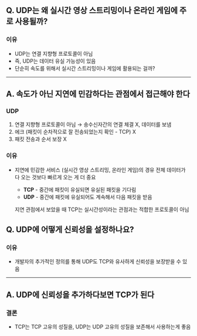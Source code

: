 ## Q. UDP는 왜 실시간 영상 스트리밍이나 온라인 게임에 주로 사용될까?

### 이유
- UDP는 연결 지향형 프로토콜이 아님
- 즉, UDP는 데이터 유실 가능성이 있음
- 단순히 속도를 위해서 실시간 스트리밍이나 게임에 활용되는 걸까?

---

## A. 속도가 아닌 지연에 민감하다는 관점에서 접근해야 한다

### UDP

1. 연결 지향형 프로토콜이 아님 → 송수신자간의 연결 체결 X, 데이터를 보냄
2. 에크 (패킷이 순차적으로 잘 전송되었는지 확인 - TCP) X
3. 패킷 전송과 순서 보장 X

### 이유
- 지연에 민감한 서비스 (실시간 영상 스트리밍, 온라인 게임)의 경유 전체 데이터가 다 오는 것보다 빠르게 오는 게 더 중요
  - **TCP** - 중간에 패킷이 유실되면 유실된 패킷을 기다림 
  - **UDP** - 중간에 패킷에 유실되어도 계속해서 다음 패킷을 받음

  지연 관점에서 보았을 때 TCP는 실시간성이라는 관점과는 적합한 프로토콜이 아님


## Q. UDP에 어떻게 신뢰성을 설정하나요?

### 이유
- 개발자의 추가적인 정의를 통해 UDP도 TCP와 유사하게 신뢰성을 보장받을 수 있음

---

## A. UDP에 신뢰성을 추가하다보면 TCP가 된다

### 결론
- TCP는 TCP 고유의 성질을, UDP는 UDP 고유의 성질을 보존해서 사용하는게 좋음



